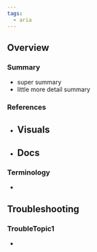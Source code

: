 ```yaml
---
tags:
  - aria
---
```

## Overview
### Summary
- super summary
- little more detail summary
### References
- Visuals
	- 
- Docs
	- 
### Terminology
- 
## Troubleshooting
### TroubleTopic1
- 